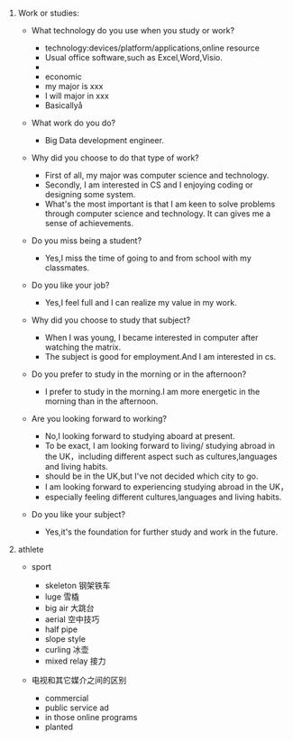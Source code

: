 1. Work or studies:

    - What technology do you use when you study or work?
        - technology:devices/platform/applications,online resource
        - Usual office software,such as Excel,Word,Visio.
        - 
        - economic
        - my major is xxx
        - I will major in xxx
        - Basicallyå
    
    - What work do you do?
        - Big Data development engineer.
    
    - Why did you choose to do that type of work?
        - First of all, my major was computer science and technology.
        - Secondly, I am interested in CS and I enjoying coding or designing some system.
        - What's the most important is that I am keen to solve problems through computer science and technology. 
            It can gives me a sense of achievements.
        
    - Do you miss being a student?
        - Yes,I miss the time of going to and from school with my classmates.
    
    - Do you like your job?
        - Yes,I feel full and I can realize my value in my work.
    
    - Why did you choose to study that subject?
        - When I was young, I became interested in computer after watching the matrix.
        - The subject is good for employment.And I am interested in cs.
    
    - Do you prefer to study in the morning or in the afternoon?
        - I prefer to study in the morning.I am more energetic in the morning than in the afternoon.
    
    - Are you looking forward to working?
        - No,I looking forward to studying aboard at present.
        - To be exact, I am looking forward to living/ studying abroad in the UK，including different aspect
        such as cultures,languages and living habits.
        - should be in the UK,but I've not decided which city to go.
        - I am looking forward to experiencing studying abroad in the UK，
        - especially feeling different cultures,languages and living habits.
    -   Do you like your subject?
        - Yes,it's the foundation for further study and work in the future.
    
    
2. athlete 
    - sport
        - skeleton 钢架铁车
        - luge 雪橇
        - big air 大跳台
        - aerial 空中技巧
        - half pipe 
        - slope style
        - curling 冰壶
        - mixed relay 接力 
        
    - 电视和其它媒介之间的区别
        - commercial
        - public service ad
        - in those online programs
        - planted 
        

          

            
    
